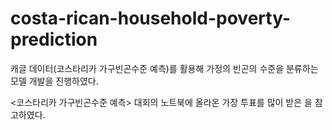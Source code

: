 # costa-rican-household-poverty-prediction
캐글 데이터(코스타리카 가구빈곤수준 예측)를 활용해 가정의 빈곤의 수준을 분류하는 모델 개발을 진행하였다.  

<코스타리카 가구빈곤수준 예측> 대회의 노트북에 올라온 가장 투표를 많이 받은 <A Complete Introduction and Walkthrough>을 참고하였다. 

